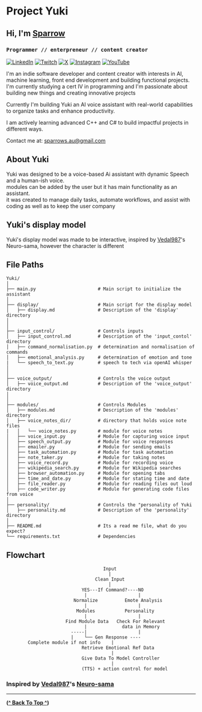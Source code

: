 # Project Yuki

## Hi, I'm [Sparrow](https://sparrowsaurora.github.io/Terminal-Portfolio/)

### **`Programmer // enterpreneur // content creator`**

[![LinkedIn](https://img.shields.io/badge/LinkedIn-%230077B5.svg?logo=linkedin&logoColor=white)](https://linkedin.com/in/https://www.linkedin.com/in/ryan-kelley-8762a8285/)
[![Twitch](https://img.shields.io/badge/Twitch-%239146FF.svg?logo=Twitch&logoColor=white)](https://twitch.tv/https://www.twitch.tv/sparrows_aurora)
[![X](https://img.shields.io/badge/X-black.svg?logo=X&logoColor=white)](https://x.com/https://x.com/RyanKelleyBiz)
[![Instagram](https://img.shields.io/badge/Instagram-%23E4405F.svg?logo=Instagram&logoColor=white)](https://instagram.com/https://www.instagram.com/sparrows_aurora)
[![YouTube](https://img.shields.io/badge/YouTube-%23FF0000.svg?logo=YouTube&logoColor=white)](https://youtube.com/@https://www.youtube.com/@sparrows_aurora)

I'm an indie software developer and content creator with interests in AI, machine learning, front end development and building functional projects. I'm currently studying a cert IV in programming and I'm passionate about building new things and creating innovative projects

Currently I'm building Yuki an AI voice assistant with real-world capabilities to organize tasks and enhance productivity.

I am actively learning advanced C++ and C# to build impactful projects in different ways.

Contact me at: [sparrows.au@gmail.com](mailto:sparrows_aurora)

## About Yuki

Yuki was designed to be a voice-based Ai assistant with dynamic Speech and a human-ish voice.  
modules can be added by the user but it has main functionality as an assistant.  
it was created to manage daily tasks, automate workflows, and assist with coding as well as to keep the user company

## Yuki's display model

Yuki's display model was made to be interactive, inspired by [Vedal987](https://github.com/Vedal987)'s Neuro-sama, however the character is different

## File Paths

    Yuki/
    │
    ├── main.py                       # Main script to initialize the assistant
    │
    ├── display/                      # Main script for the display model
    │   ├── display.md                # Description of the 'display' directory
    │
    │
    ├── input_control/                # Controls inputs
    │   ├── input_control.md          # Description of the 'input_contol' directory
    │   ├── command_normalisation.py  # determination and normalisation of commands
    │   ├── emotional_analysis.py     # determination of emotion and tone
    |   └── speech_to_text.py         # speech to tech via openAI whisper
    │
    │
    ├── voice_output/                 # Controls the voice output
    │   ├── voice_output.md           # Description of the 'voice_output' directory
    │
    │
    ├── modules/                      # Controls Modules
    │   ├── modules.md                # Description of the 'modules' directory
    │   ├── voice_notes_dir/          # directory that holds voice note files
    |   │   └── voice_notes.py        # module for voice notes
    │   ├── voice_input.py            # Module for capturing voice input
    │   ├── speech_output.py          # Module for voice responses
    │   ├── emailer.py                # Module for sending emails
    │   ├── task_automation.py        # Module for task automation
    │   ├── note_taker.py             # Module for taking notes
    │   ├── voice_record.py           # Module for recording voice
    │   ├── wikipedia_search.py       # Module for Wikipedia searches
    │   ├── browser_automation.py     # Module for opening tabs
    │   ├── time_and_date.py          # Module for stating time and date
    │   ├── file_reader.py            # Module for reading files out loud
    │   ├── code_writer.py            # Module for generating code files from voice
    │
    ├── personality/                  # Controls the "personality of Yuki
    │   ├── personality.md            # Description of the 'personality' directory
    │
    ├── README.md                     # Its a read me file, what do you expect?
    └── requirements.txt              # Dependencies

## Flowchart

                                        Input
                                          |
                                     Clean Input
                                          │
                                YES---If Command?----NO
                                 |                   |
                             Normalize          Emote Analysis
                                 |                   |
                              Modules           Personality
                                 |                   |
                          Find Module Data   Check For Relevant
                                 |             data in Memory
                            -----|                   |
                            |    └── Gen Response ----
            Complete module if not info    |
                                Retrieve Emotional Ref Data
                                           |
                                Give Data To Model Controller
                                           | 
                                (TTS) + action control for model
                            



### Inspired by [Vedal987](https://github.com/Vedal987)'s [Neuro-sama](https://www.youtube.com/@Neurosama)

---

**([^ Back To Top ^](#project-yuki))**
